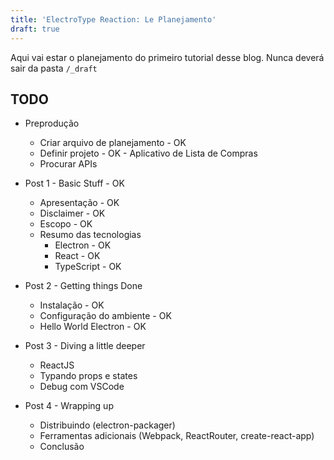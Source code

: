 ```yaml
---
title: 'ElectroType Reaction: Le Planejamento'
draft: true
---
```


Aqui vai estar o planejamento do primeiro tutorial desse blog. Nunca deverá sair da pasta `/_draft`

## TODO

- Preprodução

  - Criar arquivo de planejamento - OK
  - Definir projeto - OK - Aplicativo de Lista de Compras
  - Procurar APIs

- Post 1 - Basic Stuff - OK

  - Apresentação - OK
  - Disclaimer - OK
  - Escopo - OK
  - Resumo das tecnologias
    - Electron - OK
    - React - OK
    - TypeScript - OK

- Post 2 - Getting things Done

  - Instalação - OK
  - Configuração do ambiente - OK
  - Hello World Electron - OK

- Post 3 - Diving a little deeper

  - ReactJS
  - Typando props e states
  - Debug com VSCode

- Post 4 - Wrapping up
  - Distribuindo (electron-packager)
  - Ferramentas adicionais (Webpack, ReactRouter, create-react-app)
  - Conclusão

